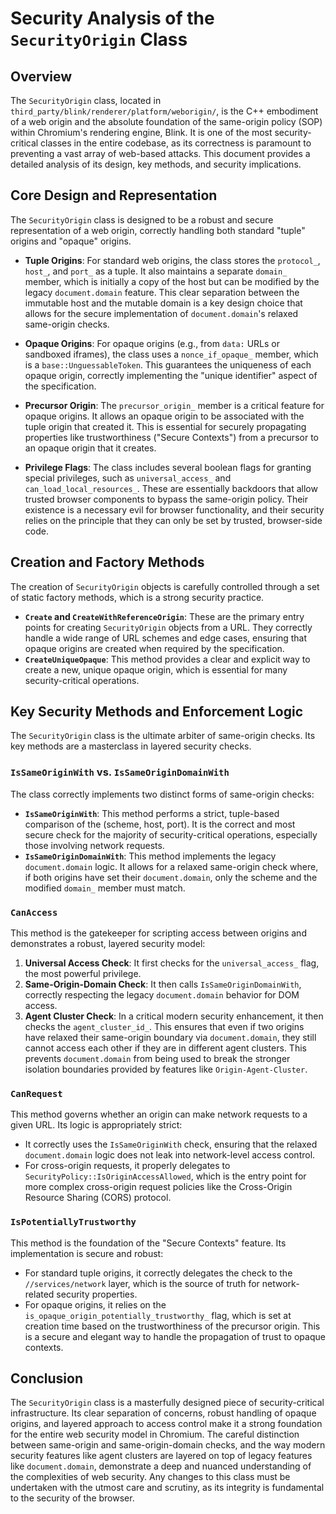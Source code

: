 # Security Analysis of the `SecurityOrigin` Class

## Overview

The `SecurityOrigin` class, located in `third_party/blink/renderer/platform/weborigin/`, is the C++ embodiment of a web origin and the absolute foundation of the same-origin policy (SOP) within Chromium's rendering engine, Blink. It is one of the most security-critical classes in the entire codebase, as its correctness is paramount to preventing a vast array of web-based attacks. This document provides a detailed analysis of its design, key methods, and security implications.

## Core Design and Representation

The `SecurityOrigin` class is designed to be a robust and secure representation of a web origin, correctly handling both standard "tuple" origins and "opaque" origins.

-   **Tuple Origins**: For standard web origins, the class stores the `protocol_`, `host_`, and `port_` as a tuple. It also maintains a separate `domain_` member, which is initially a copy of the host but can be modified by the legacy `document.domain` feature. This clear separation between the immutable host and the mutable domain is a key design choice that allows for the secure implementation of `document.domain`'s relaxed same-origin checks.

-   **Opaque Origins**: For opaque origins (e.g., from `data:` URLs or sandboxed iframes), the class uses a `nonce_if_opaque_` member, which is a `base::UnguessableToken`. This guarantees the uniqueness of each opaque origin, correctly implementing the "unique identifier" aspect of the specification.

-   **Precursor Origin**: The `precursor_origin_` member is a critical feature for opaque origins. It allows an opaque origin to be associated with the tuple origin that created it. This is essential for securely propagating properties like trustworthiness ("Secure Contexts") from a precursor to an opaque origin that it creates.

-   **Privilege Flags**: The class includes several boolean flags for granting special privileges, such as `universal_access_` and `can_load_local_resources_`. These are essentially backdoors that allow trusted browser components to bypass the same-origin policy. Their existence is a necessary evil for browser functionality, and their security relies on the principle that they can only be set by trusted, browser-side code.

## Creation and Factory Methods

The creation of `SecurityOrigin` objects is carefully controlled through a set of static factory methods, which is a strong security practice.

-   **`Create` and `CreateWithReferenceOrigin`**: These are the primary entry points for creating `SecurityOrigin` objects from a URL. They correctly handle a wide range of URL schemes and edge cases, ensuring that opaque origins are created when required by the specification.
-   **`CreateUniqueOpaque`**: This method provides a clear and explicit way to create a new, unique opaque origin, which is essential for many security-critical operations.

## Key Security Methods and Enforcement Logic

The `SecurityOrigin` class is the ultimate arbiter of same-origin checks. Its key methods are a masterclass in layered security checks.

### `IsSameOriginWith` vs. `IsSameOriginDomainWith`

The class correctly implements two distinct forms of same-origin checks:

-   **`IsSameOriginWith`**: This method performs a strict, tuple-based comparison of the (scheme, host, port). It is the correct and most secure check for the majority of security-critical operations, especially those involving network requests.
-   **`IsSameOriginDomainWith`**: This method implements the legacy `document.domain` logic. It allows for a relaxed same-origin check where, if both origins have set their `document.domain`, only the scheme and the modified `domain_` member must match.

### `CanAccess`

This method is the gatekeeper for scripting access between origins and demonstrates a robust, layered security model:

1.  **Universal Access Check**: It first checks for the `universal_access_` flag, the most powerful privilege.
2.  **Same-Origin-Domain Check**: It then calls `IsSameOriginDomainWith`, correctly respecting the legacy `document.domain` behavior for DOM access.
3.  **Agent Cluster Check**: In a critical modern security enhancement, it then checks the `agent_cluster_id_`. This ensures that even if two origins have relaxed their same-origin boundary via `document.domain`, they still cannot access each other if they are in different agent clusters. This prevents `document.domain` from being used to break the stronger isolation boundaries provided by features like `Origin-Agent-Cluster`.

### `CanRequest`

This method governs whether an origin can make network requests to a given URL. Its logic is appropriately strict:

-   It correctly uses the `IsSameOriginWith` check, ensuring that the relaxed `document.domain` logic does not leak into network-level access control.
-   For cross-origin requests, it properly delegates to `SecurityPolicy::IsOriginAccessAllowed`, which is the entry point for more complex cross-origin request policies like the Cross-Origin Resource Sharing (CORS) protocol.

### `IsPotentiallyTrustworthy`

This method is the foundation of the "Secure Contexts" feature. Its implementation is secure and robust:

-   For standard tuple origins, it correctly delegates the check to the `//services/network` layer, which is the source of truth for network-related security properties.
-   For opaque origins, it relies on the `is_opaque_origin_potentially_trustworthy_` flag, which is set at creation time based on the trustworthiness of the precursor origin. This is a secure and elegant way to handle the propagation of trust to opaque contexts.

## Conclusion

The `SecurityOrigin` class is a masterfully designed piece of security-critical infrastructure. Its clear separation of concerns, robust handling of opaque origins, and layered approach to access control make it a strong foundation for the entire web security model in Chromium. The careful distinction between same-origin and same-origin-domain checks, and the way modern security features like agent clusters are layered on top of legacy features like `document.domain`, demonstrate a deep and nuanced understanding of the complexities of web security. Any changes to this class must be undertaken with the utmost care and scrutiny, as its integrity is fundamental to the security of the browser.